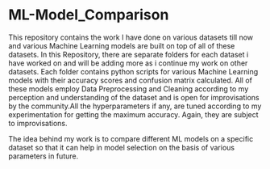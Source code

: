 # ML-Model_Comparison

This repository contains the work I have done on various datasets till now and various Machine Learning models are built on top of all of these datasets.
In this Repository, there are separate folders for each dataset i have worked on and will be adding more as i continue my work on other datasets.
Each folder contains python scripts for various Machine Learning models with their accuracy scores and confusion matrix calculated.
All of these models employ Data Preprocessing and Cleaning according to my perception and understanding of the dataset and is open for improvisations by the community.All the hyperparameters if any, are tuned according to my experimentation for getting the maximum accuracy. Again, they are subject to improvisations.

The idea behind my work is to compare different ML models on a specific dataset so that it can help in model selection on the basis of various parameters in future. 
